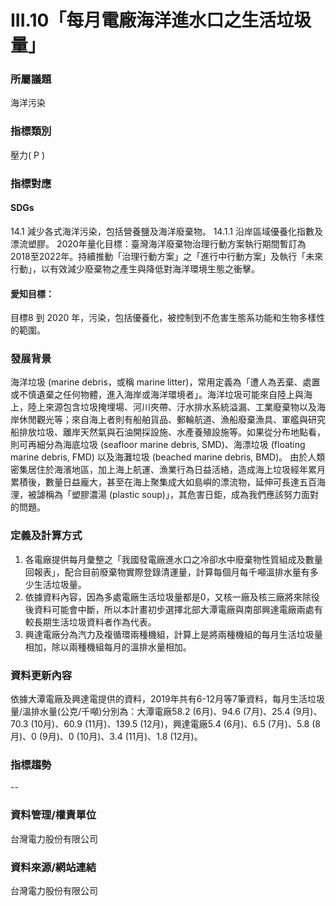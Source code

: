 # III.10「每月電廠海洋進水口之生活垃圾量」

### 所屬議題
海洋污染
### 指標類別
壓力( P )
### 指標對應
#### SDGs
14.1
減少各式海洋污染，包括營養鹽及海洋廢棄物。
14.1.1
沿岸區域優養化指數及漂流塑膠。
2020年量化目標：臺灣海洋廢棄物治理行動方案執行期間暫訂為2018至2022年。持續推動「治理行動方案」之「進行中行動方案」及執行「未來行動」，以有效減少廢棄物之產生與降低對海洋環境生態之衝擊。
#### 愛知目標：
目標8
到 2020 年，污染，包括優養化，被控制到不危害生態系功能和生物多樣性的範圍。
### 發展背景
海洋垃圾 (marine debris，或稱 marine litter)，常用定義為「遭人為丟棄、處置或不慎遺棄之任何物體，進入海岸或海洋環境者」。海洋垃圾可能來自陸上與海上，陸上來源包含垃圾掩埋場、河川夾帶、汙水排水系統溢漏、工業廢棄物以及海岸休閒觀光等；來自海上者則有船舶貨品、郵輪航道、漁船廢棄漁具、軍艦與研究船排放垃圾、離岸天然氣與石油開採設施、水產養殖設施等。如果從分布地點看，則可再細分為海底垃圾 (seafloor marine debris, SMD)、海漂垃圾 (floating marine debris, FMD) 以及海灘垃圾 (beached marine debris, BMD)。
由於人類密集居住於海濱地區，加上海上航運、漁業行為日益活絡，造成海上垃圾經年累月累積後，數量日益龐大，甚至在海上聚集成大如島嶼的漂流物，延伸可長達五百海浬，被謔稱為「塑膠濃湯 (plastic soup)」，其危害日鉅，成為我們應該努力面對的問題。
### 定義及計算方式
1.  各電廠提供每月彙整之「我國發電廠進水口之冷卻水中廢棄物性質組成及數量回報表」，配合目前廢棄物實際登錄清運量，計算每個月每千噸溫排水量有多少生活垃圾量。
2.  依據資料內容，因為多處電廠生活垃圾量都是0，又核一廠及核三廠將來除役後資料可能會中斷，所以本計畫初步選擇北部大潭電廠與南部興達電廠兩處有較長期生活垃圾資料者作為代表。
3.  興達電廠分為汽力及複循環兩種機組，計算上是將兩種機組的每月生活垃圾量相加，除以兩種機組每月的溫排水量相加。
### 資料更新內容
依據大潭電廠及興達電提供的資料，2019年共有6-12月等7筆資料，每月生活垃圾量/溫排水量(公克/千噸)分別為：大潭電廠58.2 (6月)、94.6 (7月)、25.4 (9月)、70.3 (10月)、60.9 (11月)、139.5 (12月)，興達電廠5.4 (6月)、6.5 (7月)、5.8 (8月)、0 (9月)、0 (10月)、3.4 (11月)、1.8 (12月)。
### 指標趨勢
--
### 資料管理/權責單位
台灣電力股份有限公司
### 資料來源/網站連結
台灣電力股份有限公司